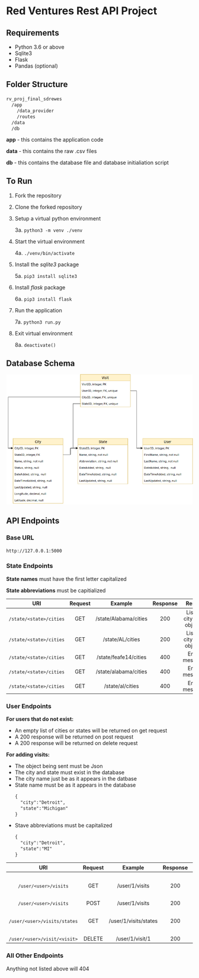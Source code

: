 # Red Ventures Rest API Project

## Requirements
* Python 3.6 or above
* Sqlite3
* Flask
* Pandas (optional)

## Folder Structure
```
rv_proj_final_sdrewes
  /app
    /data_provider
    /routes
  /data
  /db
```
**app** - this contains the application code

**data** - this contains the raw .csv files 

**db** - this contains the database file and database initialiation script

## To Run
1. Fork the repository
2. Clone the forked repository
3. Setup a virtual python environment

    3a. ```python3 -m venv ./venv```

4. Start the virtual environment

    4a. ```./venv/bin/activate```
    
5. Install the *sqlite3* package
    
    5a. ```pip3 install sqlite3```
    
6. Install *flask* package

    6a. ```pip3 install flask```
    
7. Run the application

    7a. ```python3 run.py```
    
8. Exit virtual environment

    8a. ```deactivate()```

## Database Schema
![alt text](https://github.com/sdxism/rv_proj_final_sdrewes/blob/master/schema1.png)


## API Endpoints

### Base URL
```http://127.0.0.1:5000```

### State Endpoints
**State names** must have the first letter capitalized

**State abbreviations** must be capitialized

| URI      | Request | Example           | Response | Result  |
| :-------------: |:-------------: | :-------------: | :-----: | :-----:|
| ```/state/<state>/cities```     | GET | /state/Alabama/cities      | 200 |   List of city json objects |
| ```/state/<state>/cities```      | GET |/state/AL/cities      | 200  |List of city json objects |
| ```/state/<state>/cities```      | GET | /state/feafe14/cities      | 400 |   Error message |
| ```/state/<state>/cities```      | GET | /state/alabama/cities      | 400 |   Error message |
| ```/state/<state>/cities```      | GET | /state/al/cities      | 400 |   Error message |

### User Endpoints
**For users that do not exist:**
* An empty list of cities or states will be returned on get request
* A 200 response will be returned on post request
* A 200 response will be returned on delete request


**For adding visits:**
* The object being sent must be Json
* The city and state must exist in the database
* The city name just be as it appears in the datbase
* State name must be as it appears in the database
    ``` 
    {
      "city":"Detroit",
      "state":"Michigan"
    }
    ```
* Stave abbreviations must be capitalized
    ```
    {
      "city":"Detroit",
      "state":"MI"
    }
    ```

| URI      | Request | Example           | Response | Result  |
| :-------------: |:-------------: | :-------------: | :-----: | :-----:|
| ```/user/<user>/visits```     | GET | /user/1/visits      | 200 |   List of city json objects |
| ```/user/<user>/visits```      | POST | /user/1/visits      | 200  | None |
| ```/user/<user>/visits/states```     | GET | /user/1/visits/states      | 200 |   List of state json objects |
| ```/user/<user>/visit/<visit>```     | DELETE | /user/1/visit/1      | 200 |   None |


### All Other Endpoints
Anything not listed above will 404
